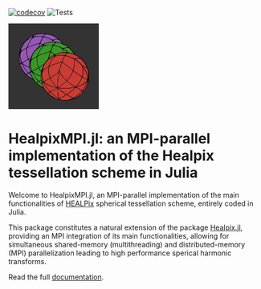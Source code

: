 [![codecov](https://img.shields.io/codecov/c/github/LeeoBianchi/HealpixMPI.jl?style=plastic)](https://app.codecov.io/gh/LeeoBianchi/HealpixMPI.jl)
![Tests](https://github.com/LeeoBianchi/HealpixMPI.jl/actions/workflows/UnitTests.yml/badge.svg)

<img src="docs/src/assets/logo.png" width="180">


# HealpixMPI.jl: an MPI-parallel implementation of the Healpix tessellation scheme in Julia

Welcome to HealpixMPI.jl, an MPI-parallel implementation of the main functionalities of [HEALPix](https://healpix.sourceforge.io/) spherical tessellation scheme, entirely coded in Julia.

This package constitutes a natural extension of the package [Healpix.jl](https://github.com/ziotom78/Healpix.jl), providing an MPI integration of its main functionalities, allowing for simultaneous shared-memory (multithreading) and distributed-memory (MPI) parallelization leading to high performance sperical harmonic transforms.

Read the full [documentation](https://leeobianchi.github.io/HealpixMPI.jl/dev).
